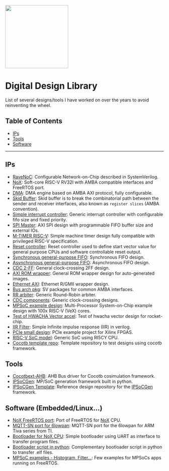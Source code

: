 <img src="https://github.com/aignacio/design_vault/assets/5991372/34fe6ef0-a7c0-4de1-bc16-aa71bb4e707a" width="200" height="200" />

# Digital Design Library

List of several designs/tools I have worked on over the years to avoid reinventing the wheel.

## Table of Contents
* [IPs](#ips)
* [Tools](#tools)
* [Software](#sw)

___

## <a name="ips"></a> IPs

* [RaveNoC](https://github.com/aignacio/ravenoc): Configurable Network-on-Chip described in SystemVerilog.
* [NoX](https://github.com/aignacio/nox): Soft-core RISC-V RV32I with AMBA compatible interfaces and FreeRTOS port.
* [DMA](https://github.com/aignacio/axi_dma): DMA engine based on AMBA AXI protocol, fully configurable.
* [Skid Buffer](https://github.com/aignacio/skid_buffer): Skid buffer is to break the combinatorial path between the sender and receiver interfaces, also known as `register slices` (AMBA convention).
* [Simple interrupt controller](https://github.com/aignacio/soc_components/blob/master/axi_irq_ctrl.sv): Generic interrupt controller with configurable fifo size and fixed priority.
* [SPI Master](https://github.com/aignacio/soc_components/blob/master/axi_spi_master.sv): AXI SPI design with programmable FIFO buffer size and external IOs.
* [M-TIMER RISC-V](https://github.com/aignacio/soc_components/blob/master/axi_timer.sv): Simple machine timer design fully compatible with privileged RISC-V specification.
* [Reset controller](https://github.com/aignacio/soc_components/blob/master/axi_rst_ctrl.sv): Reset controller used to define start vector value for general purpose CPUs and software controllable reset output.
* [Synchronous general-purpose FIFO](https://github.com/aignacio/soc_components/blob/master/sync_gp_fifo.sv): Synchronous FIFO design.
* [Asynchronous general-purpose FIFO](https://github.com/aignacio/soc_components/blob/master/async_gp_fifo.sv): Asynchronous FIFO design.
* [CDC 2-FF](https://github.com/aignacio/soc_components/blob/master/cdc_2ff_sync.sv): General clock-crossing 2FF design.
* [AXI ROM wrapper](https://github.com/aignacio/soc_components/blob/master/axi_rom_wrapper.sv): General ROM wrapper design for auto-generated images.
* [Ethernet AXI](https://github.com/aignacio/ethernet_axi): Ethernet R/GMII wrapper design.
* [Bus arch pkg](https://github.com/aignacio/bus_arch_sv_pkg): SV packages for common AMBA interfaces.
* [RR arbiter](https://github.com/aignacio/rr_arbiter): Generic Round-Robin arbiter.
* [CDC components](https://github.com/aignacio/cdc_components): Generic clock-crossing designs.
* [MPSoC example design](https://github.com/aignacio/mpsoc_example): Multi-Processor System-on-Chip example design with 100x RISC-V (VeX) cores.
* [Test of HWACHA Vector accel](https://github.com/aignacio/hwacha_vvadd_benchmark): Test of hwacha vector design for rocket-chip.
* [IIR Filter](https://github.com/aignacio/iir_filter): Simple Infinite impulse response (IIR) in verilog.
* [PCIe small design](https://github.com/aignacio/pcie_example): PCIe example project for Xilinx FPGAS.
* [RISC-V SoC model](https://github.com/aignacio/riscv_verilator_model): Generic SoC using RI5CY CPU.
* [Cocotb template repo](https://github.com/aignacio/cocotb_design_playground): Template repository to test designs using cocotb framework.
  
## <a name="tools"></a> Tools

* [Cocotbext-AHB](https://github.com/aignacio/cocotbext-ahb): AHB Bus driver for Cocotb cosimulation framework.
* [IPSoCGen](https://pypi.org/project/ipsocgen/): MP/SoC generation framework built in python.
* [IPSoCGen Template](https://github.com/aignacio/ipsocgen_template): Reference design repository for the [IPSoCGen](https://pypi.org/project/ipsocgen/) framework.

## <a name="sw"></a> Software (Embedded/Linux...)

* [NoX FreeRTOS port](https://github.com/aignacio/nox_freertos): Port of FreeRTOS for [NoX](https://github.com/aignacio/nox) CPU.
* [MQTT-SN port for 6lowpan](https://github.com/aignacio/homestark_mqtt_6lowpan_port): MQTT-SN port for the 6lowpan for ARM Tiva series from TI.
* [Bootloader for NoX CPU](https://github.com/aignacio/nox/tree/master/sw/bootloader): Simple bootloader using UART as interface to transfer program files.
* [Bootloader script in python](https://github.com/aignacio/nox/blob/master/sw/bootloader_elf.py): Complementary bootloader script in python to transfer .elf files.
* [MPSoC examples - Histogram, Filter...](https://github.com/aignacio/ipsocgen_template/tree/mpsoc_filter/sw): Few examples for MPSoCs apps running on FreeRTOS.


